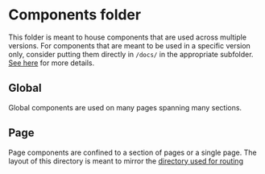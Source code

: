 # Components folder

This folder is meant to house components that are used across multiple versions. For components that are meant to be used in a specific version only, consider putting them directly in `/docs/` in the appropriate subfolder. [See here](/docs/README.md#Versioning) for more details.

## Global

Global components are used on many pages spanning many sections.

## Page

Page components are confined to a section of pages or a single page. The layout of this directory is meant to mirror the [directory used for routing](/docs)
